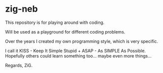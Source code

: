 # zig-neb

This repository is for playing around with coding.

Will be used as a playground for different coding problems.

Over the years I created my own programming style, which is very specific.

I call it KISS - Keep It Simple Stupid
        +  ASAP - As SIMPLE As Possible.
Hopefully others could learn something too... maybe even more things...

Regards,  ZiG.
